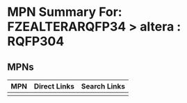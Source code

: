 



# MPN Summary For: FZEALTERARQFP34 > altera : RQFP304

## MPNs
  

|MPN|Direct Links|Search Links|
| :--- | :--- | :--- |
||||

